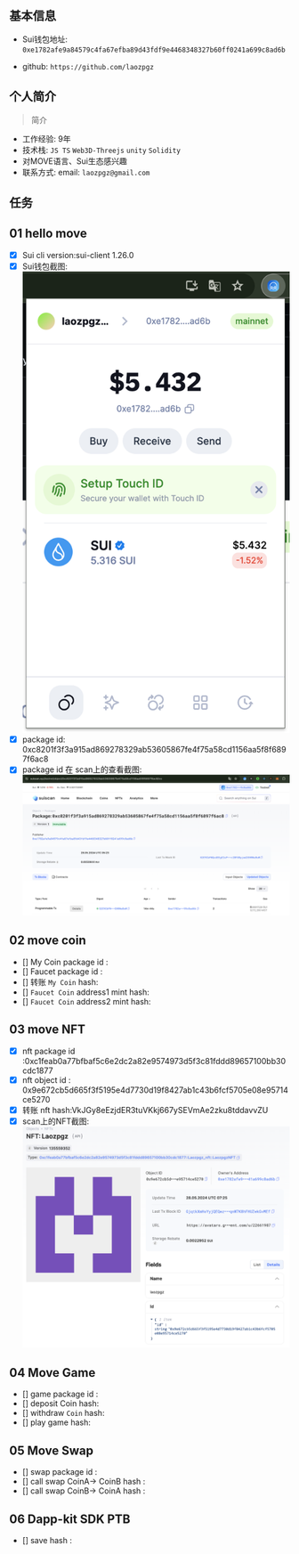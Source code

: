 ## 基本信息
- Sui钱包地址: `0xe1782afe9a84579c4fa67efba89d43fdf9e4468348327b60ff0241a699c8ad6b`

- github: `https://github.com/laozpgz`

## 个人简介
> 简介 
- 工作经验: 9年
- 技术栈:  `JS TS` `Web3D-Threejs` `unity` `Solidity` 
- 对MOVE语言、Sui生态感兴趣 
- 联系方式: email: `laozpgz@gmail.com` 

## 任务

##   01 hello move  
- [x] Sui cli version:sui-client 1.26.0
- [x] Sui钱包截图: ![Sui钱包截图](./images/laozpgz_SuietWallet.png)
- [x] package id: 0xc8201f3f3a915ad869278329ab53605867fe4f75a58cd1156aa5f8f6897f6ac8
- [x] package id 在 scan上的查看截图:![Scan截图](./images/task1_PackageID_screenshot.png)

##   02 move coin
- [] My Coin package id : 
- [] Faucet package id : 
- [] 转账 `My Coin` hash:
- [] `Faucet Coin` address1 mint hash:
- [] `Faucet Coin` address2 mint hash:

##   03 move NFT
- [x] nft package id :0xc1feab0a77bfbaf5c6e2dc2a82e9574973d5f3c81fddd89657100bb30cdc1877
- [x] nft object id : 0x9e672cb5d665f3f5195e4d7730d19f8427ab1c43b6fcf5705e08e95714ce5270
- [x] 转账 nft hash:VkJGy8eEzjdER3tuVKkj667ySEVmAe2zku8tddavvZU
- [x] scan上的NFT截图:![Scan截图](./images/task3_NFTObject_screenshot.png)

##   04 Move Game
- [] game package id :
- [] deposit Coin hash:
- [] withdraw `Coin` hash:
- [] play game hash:

##   05 Move Swap
- [] swap package id :
- [] call swap CoinA-> CoinB  hash :
- [] call swap CoinB-> CoinA  hash :

##   06 Dapp-kit SDK PTB
- [] save hash :
